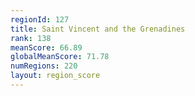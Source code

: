 ```yaml
---
regionId: 127
title: Saint Vincent and the Grenadines
rank: 138
meanScore: 66.89
globalMeanScore: 71.78
numRegions: 220
layout: region_score
---
```

